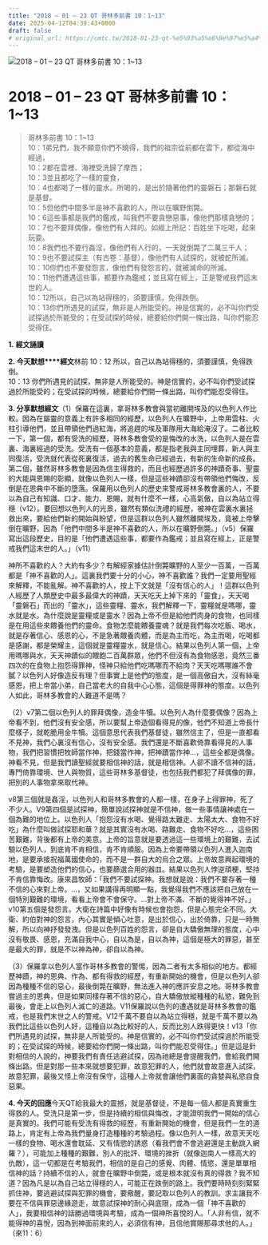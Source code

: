 ```yaml
---
title: "2018 – 01 – 23 QT 哥林多前書 10：1~13"
date: 2025-04-12T04:39:43+0800
draft: false
# original_url: https://cmtc.tw/2018-01-23-qt-%e5%93%a5%e6%9e%97%e5%a4%9a%e5%89%8d%e6%9b%b8-10%ef%bc%9a113
---
```


![2018 – 01 – 23 QT 哥林多前書 10：1\~13](/images/qt.jpg   "2018 – 01 – 23 QT 哥林多前書 10：1\~13")

# 2018 – 01 – 23 QT 哥林多前書 10：1\~13

> 哥林多前書 10：1\~13  
> 10：1弟兄們，我不願意你們不曉得，我們的祖宗從前都在雲下，都從海中經過，  
> 10：2都在雲裡、海裡受洗歸了摩西；  
> 10：3並且都吃了一樣的靈食，  
> 10：4也都喝了一樣的靈水。所喝的，是出於隨著他們的靈磐石；那磐石就是基督。  
> 10：5但他們中間多半是神不喜歡的人，所以在曠野倒斃。  
> 10：6這些事都是我們的鑑戒，叫我們不要貪戀惡事，像他們那樣貪戀的；  
> 10：7也不要拜偶像，像他們有人拜的。如經上所記：百姓坐下吃喝，起來玩耍。  
> 10：8我們也不要行姦淫，像他們有人行的，一天就倒斃了二萬三千人；  
> 10：9也不要試探主（有古卷：基督），像他們有人試探的，就被蛇所滅。  
> 10：10你們也不要發怨言，像他們有發怨言的，就被滅命的所滅。  
> 10：11他們遭遇這些事，都要作為鑑戒；並且寫在經上，正是警戒我們這末世的人。  
> 10：12所以，自己以為站得穩的，須要謹慎，免得跌倒。  
> 10：13你們所遇見的試探，無非是人所能受的。神是信實的，必不叫你們受試探過於所能受的；在受試探的時候，總要給你們開一條出路，叫你們能忍受得住。

**1.** **經文誦讀**

**2. 今天默想****經文**林前 10：12 所以，自己以為站得穩的，須要謹慎，免得跌倒。  
10：13 你們所遇見的試探，無非是人所能受的。神是信實的，必不叫你們受試探過於所能受的；在受試探的時候，總要給你們開一條出路，叫你們能忍受得住。

**3. 分享默想經文**（1）保羅在這裏，拿哥林多教會與當初離開埃及的以色列人作比較。因為在屬靈的意義上有許多相同的經歷，以色列人在曠野中，上帝用雲柱、火柱引導他們，並且帶領他們過紅海，將追趕的埃及軍隊用大海給淹沒了。二者比較一下，第一個，都有受洗的經歷，哥林多教會受的是悔改的水洗，以色列人是在雲裏、海裏經過的受洗。受洗有一個基本的意義，都是指老我與主同埋葬，新人與主同復活，受洗就代表從死裏復活，過去的舊生命已經過去，有新的生命新的成長。第二個，雖然哥林多教會是因為信主得救的，而且也經歷過許多的神蹟奇事、聖靈的大能與恩賜的彰顯，就像以色列人一樣，但是這些神蹟卻沒有帶領他們悔改，反倒是在恩典中不斷的墮落。保羅用以色列人的歷史來警戒哥林多教會裏的人，不要以為自己有知識、口才、能力、恩賜，就有什麼不一樣，心高氣傲，自以為站立得穩（v12）。要回想以色列人的光景，雖然有類似洗禮的經歷，被神在雲裏水裏拯救出來，要給他們新的開始與盼望，但是這群以色列人雖然離開埃及，竟被上帝擊倒在曠野，因為「他們中間多半是神不喜歡的人，所以在曠野倒斃。」（v5）保羅寫出這段歷史，目的是「他們遭遇這些事，都要作為鑑戒；並且寫在經上，正是警戒我們這末世的人。」（v11）

神所不喜歡的人？大約有多少？有解經家據估計倒斃曠野的人至少一百萬，一百萬都是「神不喜歡的人」。這裏我們要十分的小心，神不喜歡誰？我們一定要用聖經來解釋，不能亂解。神不喜歡的人，按上下文就是「沒有信心的人」！這群以色列人經歷了人類歷史中最多最偉大的神蹟，天天吃天上掉下來的「靈食」，天天喝「靈磐石」而出的「靈水」，這些靈糧、靈水，我們解釋一下，靈糧就是嗎哪，靈水就是水。為什麼說是靈糧或是靈水？因為上帝不但是給他們肉身的食物，也同樣是在用這些來餵養他們的靈命。食物怎麼能餵養靈魂？就是我們每次吃飯、喝水，就是存著信心、感恩的心，不是急著餵養肉體，而是為主而吃，為主而喝，吃喝都是感謝，都是榮耀主，這個就是靈糧靈水，就是信心。結果以色列人第一個，上帝用嗎哪與水，天天神蹟似的餵飽二百萬群眾，他們不但沒有為食物感恩，竟然三番四次的在食物上抱怨得罪神，怪神只給他們吃嗎哪而不給肉？天天吃嗎哪誰不會膩？以色列人好像造反有理？但事實上是他們的態度，是一個高傲自大，沒有絲毫感恩，把上帝當小弟，自己當老大的自我中心心態，這個是得罪神的態度。以色列人如此，哥林多教會的人難道不是嗎？

（2）v7第二個以色列人的罪拜偶像，造金牛犢。以色列人為什麼要偶像？因為上帝看不到，他們沒有安全感，所以要幫上帝造個看得見的像，他們不知道上帝長什麼樣子，就乾脆用金牛犢。這個意思代表我們基督徒，雖然信主了，但是一直都看不見神，我們心裏沒有信心，沒有安全感。我們還是不斷喜歡倚靠看得見的人事物，我們把習慣把牧師當作神，把錢當作神，把神蹟當作神…，這些全都是偶像。神看不見，但是我們讀聖經就要相信神的話，就是相信神。人卻不讀不信神的話，專門倚靠環境、世人與物質，這些哥林多基督徒，也包括我們都犯了拜偶像的罪，把別的人事物拿來取代神。

v8第三個就是姦淫，以色列人和哥林多教會的人都一樣，在身子上得罪神，死了不少人。V9第四個是試探神，簡單說試探神就是不信神，做一些事情讓神處在一個為難的地位上。以色列人「抱怨沒有水喝、覺得路太難走、太陽太大、食物不好吃」為什麼叫做試探耶和華？就是其實沒有水喝、路難走、食物不好吃…，這些困苦艱難，背後都有上帝的美意。上帝的旨意就是要透過這一些環境上的艱難，去試驗以色列人，到底肯不肯相信，肯不肯順服。因為上帝要帶領以色列人進入迦南地，是要承接祝福萬國使命的，而不是一群自大的烏合之眾。上帝故意興起環境的考驗，是要塑造他們的信心，也要篩選合用的器皿。結果以色列人悖逆頑梗，堅持不肯信靠悔改。康來昌牧師：「我們不要試探神。我想就是說：我們不要存著一種不信的心來對上帝。…，又如果講得再明顯一點，我覺得我們不應該把自己放在一個特別艱難的環境，看看上帝會不會保守。…對上帝不滿、不斷的覺得神不好。」v10第五個是發怨言。大衛在詩篇中好像有時候也會抱怨，但是心態完全不同。大衛、約伯對神的怨言，內心其實是傾心吐意，是出於信心，出於倚靠，只是一時無解，所以向神抒發發洩。但是以色列百姓的怨言，卻是自大驕傲無理的態度，心中沒有敬畏、感恩，充滿自我中心，自以為是，自以為神，這個是極大的罪惡，甚至是最大的罪，就是不以神為神，卻自以為神。

（3）保羅拿以色列人當作哥林多教會的警惕，因為二者有太多相似的地方。都經歷神蹟，神的恩典、作為、都有得救的經歷，有重新開始的機會，但是以色列人卻因為種種不信的惡心，最後倒斃在曠野，無法進入神的應許安息之地。哥林多教會嘗過主的恩典，但是如果同樣存著不信的惡心，自大驕傲放縱種種的私慾，難免到最後，會走上以色列人滅亡的道路。V11保羅說以色列的遭遇就是哥林多教會的鑑戒，也是我們末世之人的警戒。V12千萬不要自以為站立得穩，就是千萬不要以為我們比這些以色列人好，這種自以為比較好的人，反而比別人跌得更快！v13「你們所遇見的試探，無非是人所能受的。神是信實的，必不叫你們受試探過於所能受的；在受試探的時候，總要給你們開一條出路，叫你們能忍受得住。」但是這是針對相信的人說的，神要我們有責任逃避試探，因為祂總是會提醒我們，會給我們開條出路。但是對那一些本來就想要犯罪，故意犯罪的人，他們就會故意進入試探，故意犯罪，最後又怪上帝沒有保守，這種人上帝就會讓他們裏面的貪婪與私慾自食惡果。

**4. 今天的回應**今天QT給我最大的震撼，就是基督徒，不是每一個人都是真實重生得救的人。受洗只是第一步，但是持續的相信與悔改，才能證明我們一開始的信心是真實的。我們可能有受洗有得救的經歷，有重新開始的機會，但是我們一生的道路上，肯定有上帝為我們量身打造種種的考驗過程。像以色列人一樣，故意天天吃一樣的食物、喝水還會耽延、又有情慾的誘惑（看我們會不會逃避還是主動跳入網羅？），可能加上種種的艱難，別人的批評、環境的挫折（就像迦南人一樣高大的仇敵），這一切都是在考驗我們，相信的是自己的感覺、肉體、情慾，還是單單相信神的話？持續不信的人，就會在曠野中倒斃，或是根本就沒有真的得救？我不知道？因為凡是以為自己站立得穩的人，可能正在跌倒的路上。我們要時時刻刻緊緊抓住神，要逃避試探與犯罪的機會，要儆醒，要記取以色列人的教訓。求主讓我不要在不信與罪惡邊緣遊走，故意試探神的耐心與底限，成為一個「神不喜歡的人」，我要相信神的話勝過環境與考驗，成為一個神所喜悅的人。「人非有信，就不能得神的喜悅，因為到神面前來的人，必須信有神，且信他賞賜那尋求他的人。」（來11：6）